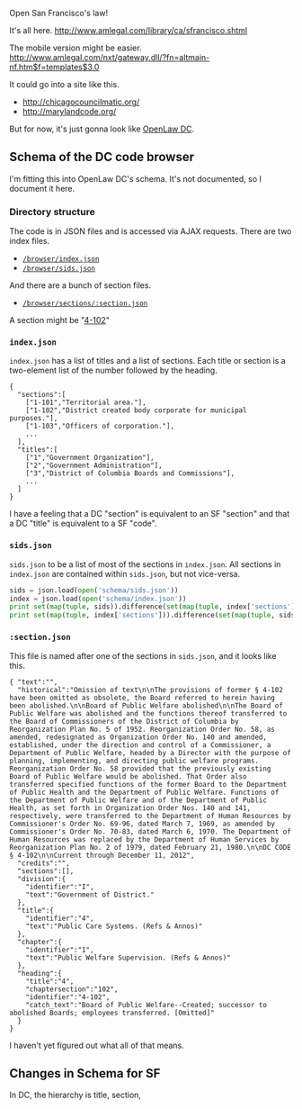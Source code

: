 Open San Francisco's law!

It's all here.
http://www.amlegal.com/library/ca/sfrancisco.shtml

The mobile version might be easier.
http://www.amlegal.com/nxt/gateway.dll/?fn=altmain-nf.htm$f=templates$3.0

It could go into a site like this.

* http://chicagocouncilmatic.org/
* http://marylandcode.org/

But for now, it's just gonna look like [OpenLaw DC](http://dccode.org/).


## Schema of the DC code browser
I'm fitting this into OpenLaw DC's schema. It's not documented,
so I document it here.

### Directory structure
The code is in JSON files and is accessed via AJAX requests.
There are two index files.

* [`/browser/index.json`](schema/index.json)
* [`/browser/sids.json`](schema/sids.json)

And there are a bunch of section files.

* [`/browser/sections/:section.json`](schema/4-102.json)

A section might be "[4-102](schema/4-102.json)"

### `index.json`
`index.json` has a list of titles and a list of sections.
Each title or section is a two-element list of the number
followed by the heading.

    {
      "sections":[
        ["1-101","Territorial area."],
        ["1-102","District created body corporate for municipal purposes."],
        ["1-103","Officers of corporation."],
        ...
      ],
      "titles":[
        ["1","Government Organization"],
        ["2","Government Administration"],
        ["3","District of Columbia Boards and Commissions"],
        ...
      ]
    }

I have a feeling that a DC "section" is equivalent to an
SF "section" and that a DC "title" is equivalent to a SF "code".

### `sids.json`
`sids.json` to be a list of most of the sections in `index.json`.
All sections in `index.json` are contained within `sids.json`, but
not vice-versa.

```python
sids = json.load(open('schema/sids.json'))
index = json.load(open('schema/index.json'))
print set(map(tuple, sids)).difference(set(map(tuple, index['sections'])))
print set(map(tuple, index['sections'])).difference(set(map(tuple, sids)))
```

### `:section.json`
This file is named after one of the sections in `sids.json`, and it looks like this.

    { "text":"",
      "historical":"Omission of text\n\nThe provisions of former § 4-102 have been omitted as obsolete, the Board referred to herein having been abolished.\n\nBoard of Public Welfare abolished\n\nThe Board of Public Welfare was abolished and the functions thereof transferred to the Board of Commissioners of the District of Columbia by Reorganization Plan No. 5 of 1952. Reorganization Order No. 58, as amended, redesignated as Organization Order No. 140 and amended, established, under the direction and control of a Commissioner, a Department of Public Welfare, headed by a Director with the purpose of planning, implementing, and directing public welfare programs. Reorganization Order No. 58 provided that the previously existing Board of Public Welfare would be abolished. That Order also transferred specified functions of the former Board to the Department of Public Health and the Department of Public Welfare. Functions of the Department of Public Welfare and of the Department of Public Health, as set forth in Organization Order Nos. 140 and 141, respectively, were transferred to the Department of Human Resources by Commissioner's Order No. 69-96, dated March 7, 1969, as amended by Commissioner's Order No. 70-83, dated March 6, 1970. The Department of Human Resources was replaced by the Department of Human Services by Reorganization Plan No. 2 of 1979, dated February 21, 1980.\n\nDC CODE § 4-102\n\nCurrent through December 11, 2012",
      "credits":"",
      "sections":[],
      "division":{
        "identifier":"I",
        "text":"Government of District."
      },
      "title":{
        "identifier":"4",
        "text":"Public Care Systems. (Refs & Annos)"
      },
      "chapter":{
        "identifier":"1",
        "text":"Public Welfare Supervision. (Refs & Annos)"
      },
      "heading":{
        "title":"4",
        "chaptersection":"102",
        "identifier":"4-102",
        "catch_text":"Board of Public Welfare--Created; successor to abolished Boards; employees transferred. [Omitted]"
      }
    }

I haven't yet figured out what all of that means.

## Changes in Schema for SF
In DC, the hierarchy is title, section, 
